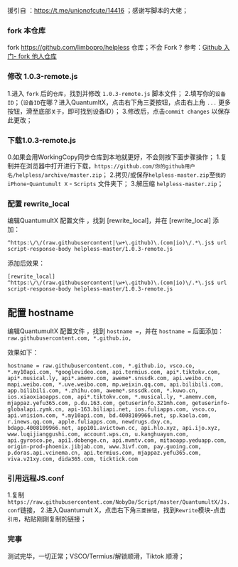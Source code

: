 援引自 ：https://t.me/unionofcute/14416 ；感谢写脚本的大佬；

### fork 本仓库
fork https://github.com/limbopro/helpless 仓库；不会 Fork ? 参考：[Github 入门- fork 他人仓库](https://limbopro.xyz/archives/3856.html#fork他人仓库)


### 修改 1.0.3-remote.js

1.进入 `fork` 后的`仓库`，找到并修改 `1.0.3-remote.js` 脚本文件；
2.填写你的`设备ID`；（`设备ID`在哪？进入QuantumltX，点击右下角三菱按钮，点击右上角 `...` 更多按钮，滑至底部`关于`，即可找到设备ID）；
3.修改后，点击`commit changes` 以保存此更改；



### 下载1.0.3-remote.js
0.如果会用WorkingCopy同步仓库到本地就更好，不会则按下面步骤操作；
1.复制并在浏览器中打开进行下载，`https://github.com/你的github用户名/helpless/archive/master.zip`；
2.拷贝/或保存`helpless-master.zip`至`我的iPhone`-`Quantumult X` - `Scripts` 文件夹下；
3.解压缩 `helpless-master.zip`；



### 配置 rewrite_local

编辑QuantumultX 配置文件 ，找到 [rewrite_local]，并在 [rewrite_local] 添加：

```
^https:\/\/(raw.githubusercontent|\w+\.github)\.(com|io)\/.*\.js$ url script-response-body helpless-master/1.0.3-remote.js
```

添加后效果：

```
[rewrite_local]
^https:\/\/(raw.githubusercontent|\w+\.github)\.(com|io)\/.*\.js$ url script-response-body helpless-master/1.0.3-remote.js
```



## 配置 hostname

编辑QuantumultX 配置文件 ，找到 `hostname =`，并在 `hostname =` 后面添加：`raw.githubusercontent.com, *.github.io,`

效果如下：

```
hostname = raw.githubusercontent.com, *.github.io, vsco.co, *.my10api.com, *googlevideo.com, api.termius.com, api*.tiktokv.com, api*.musical.ly, api*.amemv.com, aweme*.snssdk.com, api.weibo.cn, mapi.weibo.com, *.uve.weibo.com, mp.weixin.qq.com, api.bilibili.com, app.bilibili.com, *.zhihu.com, aweme*.snssdk.com, *.kuwo.cn, ios.xiaoxiaoapps.com, api*.tiktokv.com, *.musical.ly, *.amemv.com, mjappaz.yefu365.com, p.du.163.com, getuserinfo.321mh.com, getuserinfo-globalapi.zymk.cn, api-163.biliapi.net, ios.fuliapps.com, vsco.co, api.vnision.com, *.my10api.com, bd.4008109966.net, sp.kaola.com, r.inews.qq.com, apple.fuliapps.com, newdrugs.dxy.cn, bdapp.4008109966.net, app101.avictown.cc, api.hlo.xyz, api.ijo.xyz, www.luqijianggushi.com, account.wps.cn, u.kanghuayun.com, api.gyrosco.pe, api1.dobenge.cn, api.mvmtv.com, mitaoapp.yeduapp.com, origin-prod-phoenix.jibjab.com, www.3ivf.com, pay.guoing.com, p.doras.api.vcinema.cn, api.termius.com, mjappaz.yefu365.com, viva.v21xy.com, dida365.com, ticktick.com
```



### 引用远程JS.conf

1.复制`https://raw.githubusercontent.com/NobyDa/Script/master/QuantumultX/Js.conf`链接，
2.进入Quantumult X，点击右下角`三菱按钮`，找到`Rewrite`模块-点击` 引用`，粘贴刚刚复制的链接；



### 完事

测试完毕，一切正常；VSCO/Termius/解锁顺滑，Tiktok 顺滑；
